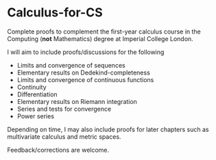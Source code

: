 # Calculus-for-CS

Complete proofs to complement the first-year calculus course in the Computing (**not** Mathematics) degree at Imperial College London.

I will aim to include proofs/discussions for the following
- Limits and convergence of sequences
- Elementary results on Dedekind-completeness
- Limits and convergence of continuous functions
- Continuity
- Differentiation
- Elementary results on Riemann integration
- Series and tests for convergence
- Power series

Depending on time, I may also include proofs for later chapters such as multivariate calculus and metric spaces.

Feedback/corrections are welcome.
